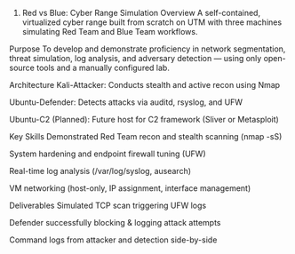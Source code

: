 1. Red vs Blue: Cyber Range Simulation
Overview
A self-contained, virtualized cyber range built from scratch on UTM with three machines simulating Red Team and Blue Team workflows.

Purpose
To develop and demonstrate proficiency in network segmentation, threat simulation, log analysis, and adversary detection — using only open-source tools and a manually configured lab.

Architecture
Kali-Attacker: Conducts stealth and active recon using Nmap

Ubuntu-Defender: Detects attacks via auditd, rsyslog, and UFW

Ubuntu-C2 (Planned): Future host for C2 framework (Sliver or Metasploit)

Key Skills Demonstrated
Red Team recon and stealth scanning (nmap -sS)

System hardening and endpoint firewall tuning (UFW)

Real-time log analysis (/var/log/syslog, ausearch)

VM networking (host-only, IP assignment, interface management)

Deliverables
Simulated TCP scan triggering UFW logs

Defender successfully blocking & logging attack attempts

Command logs from attacker and detection side-by-side
